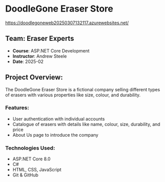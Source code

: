 # DoodleGone Eraser Store

https://doodlegoneweb20250307132117.azurewebsites.net/

## Team: Eraser Experts
- **Course**: ASP.NET Core Development
- **Instructor**: Andrew Steele
- **Date**: 2025-02

## Project Overview:
The DoodleGone Eraser Store is a fictional company selling different types of erasers with various properties like size, colour, and durability.

### Features:
- User authentication with individual accounts
- Catalogue of erasers with details like name, colour, size, durability, and price
- About Us page to introduce the company

### Technologies Used:
- ASP.NET Core 8.0
- C#
- HTML, CSS, JavaScript
- Git & GitHub

